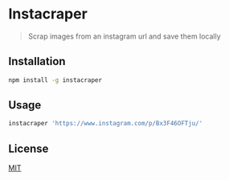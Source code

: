 # Instacraper

> Scrap images from an instagram url and save them locally

## Installation

```sh
npm install -g instacraper
```

## Usage

```sh
instacraper 'https://www.instagram.com/p/Bx3F46OFTju/'
```

## License

[MIT](http://opensource.org/licenses/MIT)
